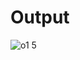 # Output

![o1](https://user-images.githubusercontent.com/98950106/153708037-164423e4-e309-4542-8229-ac8117fc45e0.png)
5


